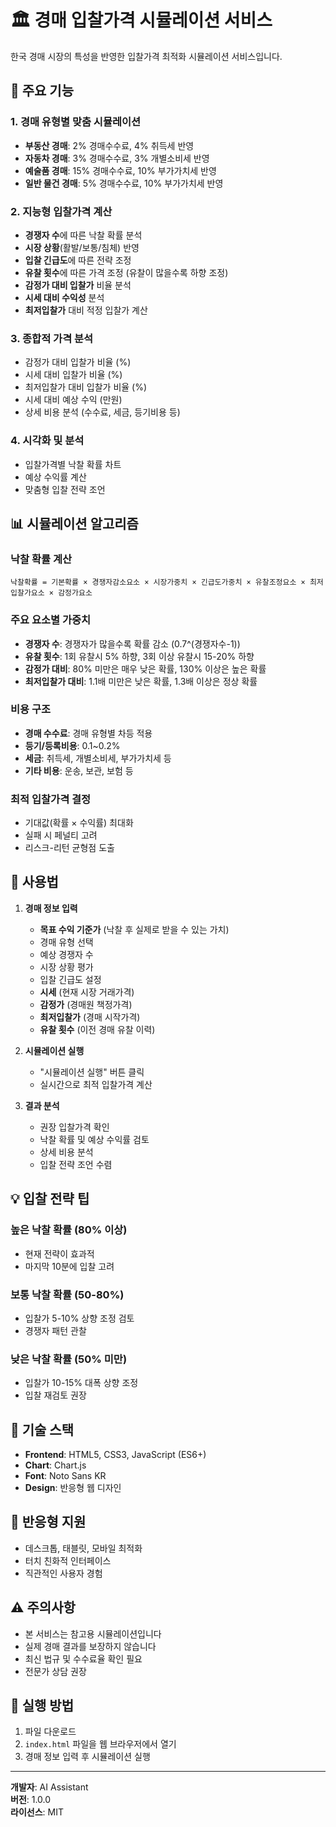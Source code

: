 # 🏛️ 경매 입찰가격 시뮬레이션 서비스

한국 경매 시장의 특성을 반영한 입찰가격 최적화 시뮬레이션 서비스입니다.

## 🚀 주요 기능

### 1. 경매 유형별 맞춤 시뮬레이션
- **부동산 경매**: 2% 경매수수료, 4% 취득세 반영
- **자동차 경매**: 3% 경매수수료, 3% 개별소비세 반영  
- **예술품 경매**: 15% 경매수수료, 10% 부가가치세 반영
- **일반 물건 경매**: 5% 경매수수료, 10% 부가가치세 반영

### 2. 지능형 입찰가격 계산
- **경쟁자 수**에 따른 낙찰 확률 분석
- **시장 상황**(활발/보통/침체) 반영
- **입찰 긴급도**에 따른 전략 조정
- **유찰 횟수**에 따른 가격 조정 (유찰이 많을수록 하향 조정)
- **감정가 대비 입찰가** 비율 분석
- **시세 대비 수익성** 분석
- **최저입찰가** 대비 적정 입찰가 계산

### 3. 종합적 가격 분석
- 감정가 대비 입찰가 비율 (%)
- 시세 대비 입찰가 비율 (%)
- 최저입찰가 대비 입찰가 비율 (%)
- 시세 대비 예상 수익 (만원)
- 상세 비용 분석 (수수료, 세금, 등기비용 등)

### 4. 시각화 및 분석
- 입찰가격별 낙찰 확률 차트
- 예상 수익률 계산
- 맞춤형 입찰 전략 조언

## 📊 시뮬레이션 알고리즘

### 낙찰 확률 계산
```
낙찰확률 = 기본확률 × 경쟁자감소요소 × 시장가중치 × 긴급도가중치 × 유찰조정요소 × 최저입찰가요소 × 감정가요소
```

### 주요 요소별 가중치
- **경쟁자 수**: 경쟁자가 많을수록 확률 감소 (0.7^(경쟁자수-1))
- **유찰 횟수**: 1회 유찰시 5% 하향, 3회 이상 유찰시 15-20% 하향
- **감정가 대비**: 80% 미만은 매우 낮은 확률, 130% 이상은 높은 확률
- **최저입찰가 대비**: 1.1배 미만은 낮은 확률, 1.3배 이상은 정상 확률

### 비용 구조
- **경매 수수료**: 경매 유형별 차등 적용
- **등기/등록비용**: 0.1~0.2%
- **세금**: 취득세, 개별소비세, 부가가치세 등
- **기타 비용**: 운송, 보관, 보험 등

### 최적 입찰가격 결정
- 기대값(확률 × 수익률) 최대화
- 실패 시 페널티 고려
- 리스크-리턴 균형점 도출

## 🎯 사용법

1. **경매 정보 입력**
   - **목표 수익 기준가** (낙찰 후 실제로 받을 수 있는 가치)
   - 경매 유형 선택
   - 예상 경쟁자 수
   - 시장 상황 평가
   - 입찰 긴급도 설정
   - **시세** (현재 시장 거래가격)
   - **감정가** (경매원 책정가격)
   - **최저입찰가** (경매 시작가격)
   - **유찰 횟수** (이전 경매 유찰 이력)

2. **시뮬레이션 실행**
   - "시뮬레이션 실행" 버튼 클릭
   - 실시간으로 최적 입찰가격 계산

3. **결과 분석**
   - 권장 입찰가격 확인
   - 낙찰 확률 및 예상 수익률 검토
   - 상세 비용 분석
   - 입찰 전략 조언 수렴

## 💡 입찰 전략 팁

### 높은 낙찰 확률 (80% 이상)
- 현재 전략이 효과적
- 마지막 10분에 입찰 고려

### 보통 낙찰 확률 (50-80%)
- 입찰가 5-10% 상향 조정 검토
- 경쟁자 패턴 관찰

### 낮은 낙찰 확률 (50% 미만)
- 입찰가 10-15% 대폭 상향 조정
- 입찰 재검토 권장

## 🔧 기술 스택

- **Frontend**: HTML5, CSS3, JavaScript (ES6+)
- **Chart**: Chart.js
- **Font**: Noto Sans KR
- **Design**: 반응형 웹 디자인

## 📱 반응형 지원

- 데스크톱, 태블릿, 모바일 최적화
- 터치 친화적 인터페이스
- 직관적인 사용자 경험

## ⚠️ 주의사항

- 본 서비스는 참고용 시뮬레이션입니다
- 실제 경매 결과를 보장하지 않습니다
- 최신 법규 및 수수료율 확인 필요
- 전문가 상담 권장

## 🚀 실행 방법

1. 파일 다운로드
2. `index.html` 파일을 웹 브라우저에서 열기
3. 경매 정보 입력 후 시뮬레이션 실행

---

**개발자**: AI Assistant  
**버전**: 1.0.0  
**라이선스**: MIT
